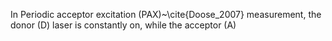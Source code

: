 In Periodic acceptor excitation (PAX)~\cite{Doose_2007} measurement, the
donor (D) laser is constantly on, while the acceptor (A)